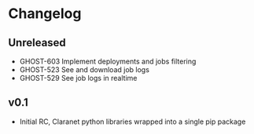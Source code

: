# Changelog

## Unreleased
 - GHOST-603 Implement deployments and jobs filtering
 - GHOST-523 See and download job logs
 - GHOST-529 See job logs in realtime

## v0.1
 - Initial RC, Claranet python libraries wrapped into a single pip package
